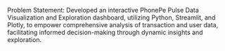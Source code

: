Problem Statement:
Developed an interactive PhonePe Pulse Data Visualization and Exploration dashboard, utilizing Python, Streamlit, and Plotly, to empower comprehensive analysis of transaction and user data, facilitating informed decision-making through dynamic insights and exploration.
